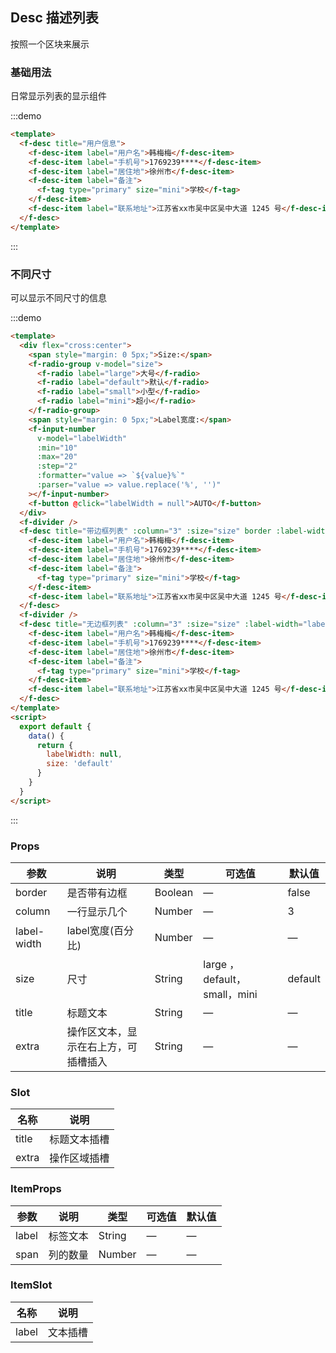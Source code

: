 ## Desc 描述列表

按照一个区块来展示

### 基础用法

日常显示列表的显示组件

:::demo

```html
<template>
  <f-desc title="用户信息">
    <f-desc-item label="用户名">韩梅梅</f-desc-item>
    <f-desc-item label="手机号">1769239****</f-desc-item>
    <f-desc-item label="居住地">徐州市</f-desc-item>
    <f-desc-item label="备注">
      <f-tag type="primary" size="mini">学校</f-tag>
    </f-desc-item>
    <f-desc-item label="联系地址">江苏省xx市吴中区吴中大道 1245 号</f-desc-item>
  </f-desc>
</template>
```

:::

### 不同尺寸

可以显示不同尺寸的信息

:::demo

```html
<template>
  <div flex="cross:center">
    <span style="margin: 0 5px;">Size:</span>
    <f-radio-group v-model="size">
      <f-radio label="large">大号</f-radio>
      <f-radio label="default">默认</f-radio>
      <f-radio label="small">小型</f-radio>
      <f-radio label="mini">超小</f-radio>
    </f-radio-group>
    <span style="margin: 0 5px;">Label宽度:</span>
    <f-input-number
      v-model="labelWidth"
      :min="10"
      :max="20"
      :step="2"
      :formatter="value => `${value}%`"
      :parser="value => value.replace('%', '')"
    ></f-input-number>
    <f-button @click="labelWidth = null">AUTO</f-button>
  </div>
  <f-divider />
  <f-desc title="带边框列表" :column="3" :size="size" border :label-width="labelWidth">
    <f-desc-item label="用户名">韩梅梅</f-desc-item>
    <f-desc-item label="手机号">1769239****</f-desc-item>
    <f-desc-item label="居住地">徐州市</f-desc-item>
    <f-desc-item label="备注">
      <f-tag type="primary" size="mini">学校</f-tag>
    </f-desc-item>
    <f-desc-item label="联系地址">江苏省xx市吴中区吴中大道 1245 号</f-desc-item>
  </f-desc>
  <f-divider />
  <f-desc title="无边框列表" :column="3" :size="size" :label-width="labelWidth">
    <f-desc-item label="用户名">韩梅梅</f-desc-item>
    <f-desc-item label="手机号">1769239****</f-desc-item>
    <f-desc-item label="居住地">徐州市</f-desc-item>
    <f-desc-item label="备注">
      <f-tag type="primary" size="mini">学校</f-tag>
    </f-desc-item>
    <f-desc-item label="联系地址">江苏省xx市吴中区吴中大道 1245 号</f-desc-item>
  </f-desc>
</template>
<script>
  export default {
    data() {
      return {
        labelWidth: null,
        size: 'default'
      }
    }
  }
</script>
```

:::

### Props

| 参数      | 说明    | 类型      | 可选值       | 默认值   |
|---------- |-------- |---------- |-------------  |-------- |
| border     | 是否带有边框   | Boolean  |    —       |    false   |
| column     | 一行显示几个   | Number  |    —       |    3    |
| label-width     | label宽度(百分比)   | Number  |   —   |     —      |
| size     | 尺寸   | String  |   large ，default，small，mini      |    default    |
| title     | 标题文本   | String  |   —    |    —    |
| extra     | 操作区文本，显示在右上方，可插槽插入   | String  |   —    |    —    |

### Slot

| 名称      | 说明    |
|---------- |-------- |
| title     | 标题文本插槽   |
| extra     | 操作区域插槽   |

### ItemProps

| 参数      | 说明    | 类型      | 可选值       | 默认值   |
|---------- |-------- |---------- |-------------  |-------- |
| label     | 标签文本   | String  |    —       |    —    |
| span     | 列的数量   | Number  |    —       |    —    |

### ItemSlot

| 名称      | 说明    |
|---------- |-------- |
| label     | 文本插槽   |
